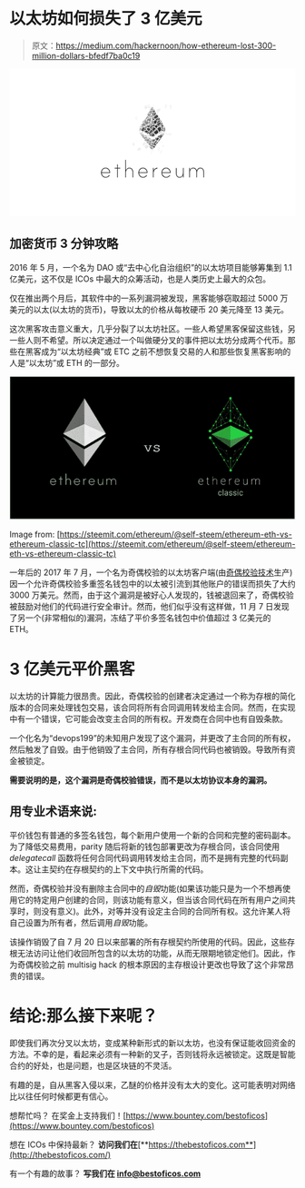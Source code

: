 # 以太坊如何损失了 3 亿美元

> 原文：<https://medium.com/hackernoon/how-ethereum-lost-300-million-dollars-bfedf7ba0c19>

![](img/1910f6bbfa003c5ee3502e0a8e67b0c2.png)

## 加密货币 3 分钟攻略

2016 年 5 月，一个名为 DAO 或“去中心化自治组织”的以太坊项目能够筹集到 1.1 亿美元，这不仅是 ICOs 中最大的众筹活动，也是人类历史上最大的众包。

仅在推出两个月后，其软件中的一系列漏洞被发现，黑客能够窃取超过 5000 万美元的以太(以太坊的货币)，导致以太的价格从每枚硬币 20 美元降至 13 美元。

这次黑客攻击意义重大，几乎分裂了以太坊社区。一些人希望黑客保留这些钱，另一些人则不希望。所以决定通过一个叫做硬分叉的事件把以太坊分成两个代币。那些在黑客成为“以太坊经典”或 ETC 之前不想恢复交易的人和那些恢复黑客影响的人是“以太坊”或 ETH 的一部分。

![](img/b59bd4fcd5d59785d96efd8ec4473714.png)

Image from: [https://steemit.com/ethereum/@self-steem/ethereum-eth-vs-ethereum-classic-tc](https://steemit.com/ethereum/@self-steem/ethereum-eth-vs-ethereum-classic-tc)

一年后的 2017 年 7 月，一个名为奇偶校验的以太坊客户端(由[奇偶校验技术](http://parity.io)生产)因一个允许奇偶校验多重签名钱包中的以太被引流到其他账户的错误而损失了大约 3000 万美元。然而，由于这个漏洞是被好心人发现的，钱被退回来了，奇偶校验被鼓励对他们的代码进行安全审计。然而，他们似乎没有这样做，11 月 7 日发现了另一个(非常相似的)漏洞，冻结了平价多签名钱包中价值超过 3 亿美元的 ETH。

# 3 亿美元平价黑客

以太坊的计算能力很昂贵。因此，奇偶校验的创建者决定通过一个称为存根的简化版本的合同来处理钱包交易，该合同将所有合同调用转发给主合同。然而，在实现中有一个错误，它可能会改变主合同的所有权。开发商在合同中也有自毁条款。

一个化名为“devops199”的未知用户发现了这个漏洞，并更改了主合同的所有权，然后触发了自毁。由于他销毁了主合同，所有存根合同代码也被销毁。导致所有资金被锁定。

**需要说明的是，这个漏洞是奇偶校验错误，而不是以太坊协议本身的漏洞。**

## 用专业术语来说:

平价钱包有普通的多签名钱包，每个新用户使用一个新的合同和完整的密码副本。为了降低交易费用，parity 随后将新的钱包部署更改为存根合同，该合同使用 *delegatecall* 函数将任何合同代码调用转发给主合同，而不是拥有完整的代码副本。这让主契约在存根契约的上下文中执行所需的代码。

然而，奇偶校验并没有删除主合同中的*自毁*功能(如果该功能只是为一个不想再使用它的特定用户创建的合同，则该功能有意义，但当该合同代码在所有用户之间共享时，则没有意义)。此外，对等并没有设定主合同的合同所有权。这允许某人将自己设置为所有者，然后调用*自毁*功能。

该操作销毁了自 7 月 20 日以来部署的所有存根契约所使用的代码。因此，这些存根无法访问让他们收回所包含的以太坊的功能，从而无限期地锁定他们。因此，作为奇偶校验之前 multisig hack 的根本原因的主存根设计更改也导致了这个非常昂贵的错误。

# 结论:那么接下来呢？

即使我们再次分叉以太坊，变成某种新形式的新以太坊，也没有保证能收回资金的方法。不幸的是，看起来必须有一种新的叉子，否则钱将永远被锁定。这既是智能合约的好处，也是问题，也是区块链的不灵活。

有趣的是，自从黑客入侵以来，乙醚的价格并没有太大的变化。这可能表明对网络比以往任何时候都更有信心。

想帮忙吗？
在奖金上支持我们！[https://www.bountey.com/bestoficos](https://www.bountey.com/bestoficos)

想在 ICOs 中保持最新？
**访问我们在**[**https://thebestoficos.com**](http://thebestoficos.com/)

有一个有趣的故事？
**写我们在 info@bestoficos.com**